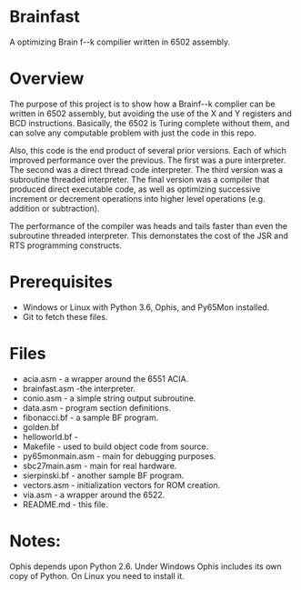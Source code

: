 # Brainfast
A optimizing Brain f--k compilier written in 6502 assembly.

Overview
======
The purpose of this project is to show how a Brainf--k complier can be written
in 6502 assembly, but avoiding the use of the X and Y registers and BCD
instructions. Basically, the 6502 is Turing complete without them, and can
solve any computable problem with just the code in this repo.

Also, this code is the end product of several prior versions. Each of which
improved performance over the previous. The first was a pure interpreter.
The second was a direct thread code interpreter. The third version was a
subroutine threaded interpreter. The final version was a compiler that
produced direct executable code, as well as optimizing successive increment
or decrement operations into higher level operations (e.g. addition or
subtraction).

The performance of the compiler was heads and tails faster than even the
subroutine threaded interpreter. This demonstates the cost of the JSR and
RTS programming constructs.

Prerequisites
======
* Windows or Linux with Python 3.6, Ophis, and Py65Mon installed.
* Git to fetch these files.

Files
======
* acia.asm - a wrapper around the 6551 ACIA.
* brainfast.asm -the interpreter.
* conio.asm - a simple string output subroutine.
* data.asm - program section definitions.
* fibonacci.bf - a sample BF program.
* golden.bf
* helloworld.bf -
* Makefile - used to build object code from source.
* py65monmain.asm - main for debugging purposes.
* sbc27main.asm - main for real hardware.
* sierpinski.bf - another sample BF program.
* vectors.asm - initialization vectors for ROM creation.
* via.asm - a wrapper around the 6522.
* README.md - this file.

Notes:
======
Ophis depends upon Python 2.6. Under Windows Ophis includes its own copy of
Python. On Linux you need to install it.
